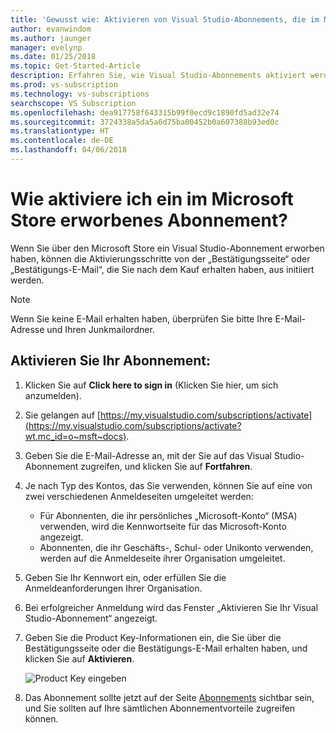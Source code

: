 ```yaml
---
title: 'Gewusst wie: Aktivieren von Visual Studio-Abonnements, die im Microsoft Store erworben wurden | Microsoft-Dokumentation'
author: evanwindom
ms.author: jaunger
manager: evelynp
ms.date: 01/25/2018
ms.topic: Get-Started-Article
description: Erfahren Sie, wie Visual Studio-Abonnements aktiviert werden, die im Microsoft Store erworben wurden.
ms.prod: vs-subscription
ms.technology: vs-subscriptions
searchscope: VS Subscription
ms.openlocfilehash: dea917758f643315b99f0ecd9c1890fd5ad32e74
ms.sourcegitcommit: 3724338a5da5a6d75ba00452b0a607388b93ed0c
ms.translationtype: HT
ms.contentlocale: de-DE
ms.lasthandoff: 04/06/2018
---
```

# <a name="how-do-i-activate-a-subscription-acquired-from-the-microsoft-store"></a>Wie aktiviere ich ein im Microsoft Store erworbenes Abonnement?
Wenn Sie über den Microsoft Store ein Visual Studio-Abonnement erworben haben, können die Aktivierungsschritte von der „Bestätigungsseite“ oder „Bestätigungs-E-Mail“, die Sie nach dem Kauf erhalten haben, aus initiiert werden. 

> [!NOTE] 
> Wenn Sie keine E-Mail erhalten haben, überprüfen Sie bitte Ihre E-Mail-Adresse und Ihren Junkmailordner. 
  
## <a name="activate-your-subscription"></a>Aktivieren Sie Ihr Abonnement: 
1. Klicken Sie auf **Click here to sign in** (Klicken Sie hier, um sich anzumelden). 
2. Sie gelangen auf [https://my.visualstudio.com/subscriptions/activate](https://my.visualstudio.com/subscriptions/activate?wt.mc_id=o~msft~docs).
3. Geben Sie die E-Mail-Adresse an, mit der Sie auf das Visual Studio-Abonnement zugreifen, und klicken Sie auf **Fortfahren**.
4. Je nach Typ des Kontos, das Sie verwenden, können Sie auf eine von zwei verschiedenen Anmeldeseiten umgeleitet werden:
    - Für Abonnenten, die ihr persönliches „Microsoft-Konto“ (MSA) verwenden, wird die Kennwortseite für das Microsoft-Konto angezeigt.
    - Abonnenten, die ihr Geschäfts-, Schul- oder Unikonto verwenden, werden auf die Anmeldeseite ihrer Organisation umgeleitet.  
6. Geben Sie Ihr Kennwort ein, oder erfüllen Sie die Anmeldeanforderungen Ihrer Organisation.
7. Bei erfolgreicher Anmeldung wird das Fenster „Aktivieren Sie Ihr Visual Studio-Abonnement“ angezeigt.
8. Geben Sie die Product Key-Informationen ein, die Sie über die Bestätigungsseite oder die Bestätigungs-E-Mail erhalten haben, und klicken Sie auf **Aktivieren**.

    ![Product Key eingeben](_img/buy-retail/enter-product-key.png)

9. Das Abonnement sollte jetzt auf der Seite [Abonnements](https://my.visualstudio.com/subscriptions?wt.mc_id=o~msft~docs) sichtbar sein, und Sie sollten auf Ihre sämtlichen Abonnementvorteile zugreifen können. 

